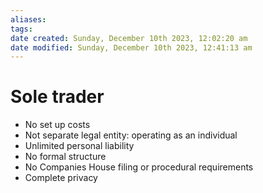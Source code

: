 ```yaml
---
aliases: 
tags: 
date created: Sunday, December 10th 2023, 12:02:20 am
date modified: Sunday, December 10th 2023, 12:41:13 am
---
```


# Sole trader

- No set up costs
- Not separate legal entity: operating as an individual
- Unlimited personal liability
- No formal structure
- No Companies House filing or procedural requirements
- Complete privacy

